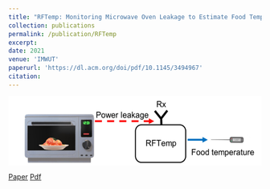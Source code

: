 ```yaml
---
title: "RFTemp: Monitoring Microwave Oven Leakage to Estimate Food Temperature"
collection: publications
permalink: /publication/RFTemp
excerpt: 
date: 2021
venue: 'IMWUT'
paperurl: 'https://dl.acm.org/doi/pdf/10.1145/3494967'
citation: 
---
```

<img src="/_publications/RFTEMP.png" style="display: block; margin: auto;" />

[Paper](https://doi.org/10.1145/3494967) [Pdf](https://dl.acm.org/doi/pdf/10.1145/3494967)

